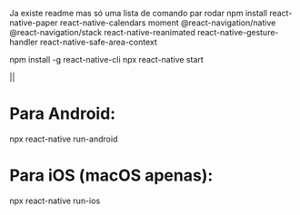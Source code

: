 Ja existe readme mas só uma lista de comando par rodar
npm install react-native-paper react-native-calendars moment @react-navigation/native @react-navigation/stack react-native-reanimated react-native-gesture-handler react-native-safe-area-context

npm install -g react-native-cli
npx react-native start

||
# Para Android:
npx react-native run-android

# Para iOS (macOS apenas):
npx react-native run-ios
